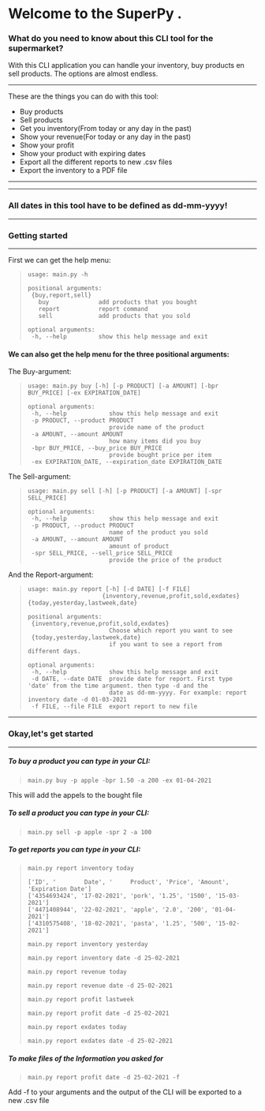 # Welcome to the SuperPy .

### What do you need to know about this CLI tool for the supermarket?

With this CLI application you can handle your inventory, buy products en sell products.
The options are almost endless. 

* * *

These are the things you can do with this tool:

- Buy products
- Sell products
- Get you inventory(From today or any day in the past)
- Show your revenue(For today or any day in the past)
- Show your profit
- Show your product with expiring dates
- Export all the different reports to new .csv files
- Export the inventory to a PDF file

* * *

---

### All dates in this tool have to be defined as dd-mm-yyyy!

---
### Getting started
---
First we can get the help menu:
>```
>usage: main.py -h 
>
>positional arguments:
>  {buy,report,sell}
>    buy              add products that you bought
>    report           report command
>    sell             add products that you sold
>
>optional arguments:
>  -h, --help         show this help message and exit
>```

#### We can also get the help menu for the three positional arguments:

The Buy-argument:
>```
>usage: main.py buy [-h] [-p PRODUCT] [-a AMOUNT] [-bpr BUY_PRICE] [-ex EXPIRATION_DATE]
>
>optional arguments:
>  -h, --help            show this help message and exit
>  -p PRODUCT, --product PRODUCT
>                        provide name of the product
>  -a AMOUNT, --amount AMOUNT
>                        how many items did you buy
>  -bpr BUY_PRICE, --buy_price BUY_PRICE
>                        provide bought price per item
>  -ex EXPIRATION_DATE, --expiration_date EXPIRATION_DATE
>```

The Sell-argument:
>```
>usage: main.py sell [-h] [-p PRODUCT] [-a AMOUNT] [-spr SELL_PRICE]
>
>optional arguments:
>  -h, --help            show this help message and exit
>  -p PRODUCT, --product PRODUCT
>                        name of the product you sold
>  -a AMOUNT, --amount AMOUNT
>                        amount of product
>  -spr SELL_PRICE, --sell_price SELL_PRICE
>                        provide the price of the product
>```

And the Report-argument:
>```
>usage: main.py report [-h] [-d DATE] [-f FILE]
>                      {inventory,revenue,profit,sold,exdates} {today,yesterday,lastweek,date}
>
>positional arguments:
>  {inventory,revenue,profit,sold,exdates}
>                        Choose which report you want to see
>  {today,yesterday,lastweek,date}
>                        if you want to see a report from different days.
>
>optional arguments:
>  -h, --help            show this help message and exit
>  -d DATE, --date DATE  provide date for report. First type 'date' from the time argument. then type -d and the
>                        date as dd-mm-yyyy. For example: report inventory date -d 01-03-2021
>  -f FILE, --file FILE  export report to new file
>```
---
### Okay,let's get started 
---
##### To buy a product you can type in your CLI:
>```
> main.py buy -p apple -bpr 1.50 -a 200 -ex 01-04-2021
>```
This will add the appels to the bought file

##### To sell a product you can type in your CLI:
>```
> main.py sell -p apple -spr 2 -a 100 
>```

##### To get reports you can type in your CLI:
>```
> main.py report inventory today
>
>['ID', '        Date', '     Product', 'Price', 'Amount', 'Expiration Date']
>['4354693424', '17-02-2021', 'pork', '1.25', '1500', '15-03-2021']
>['4471408944', '22-02-2021', 'apple', '2.0', '200', '01-04-2021']
>['4310575408', '18-02-2021', 'pasta', '1.25', '500', '15-02-2021']
>
> main.py report inventory yesterday
>
> main.py report inventory date -d 25-02-2021
>
> main.py report revenue today
>
> main.py report revenue date -d 25-02-2021 
>
> main.py report profit lastweek
>
> main.py report profit date -d 25-02-2021
>
> main.py report exdates today
>
> main.py report exdates date -d 25-02-2021
>
>```

##### To make files of the Information you asked for

>```
> main.py report profit date -d 25-02-2021 -f
>```

Add -f to your arguments and the output of the CLI will be exported to a new .csv file